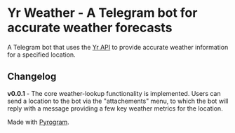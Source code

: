 # Yr Weather - A Telegram bot for accurate weather forecasts
A Telegram bot that uses the [Yr API](https://developer.yr.no) to provide accurate weather information for a specified location.

## Changelog

__v0.0.1__ - The core weather-lookup functionality is implemented. Users can send a location to the bot via the "attachements" menu, to which the bot will reply with a message providing a few key weather metrics for the location.

Made with [Pyrogram](https://docs.pyrogram.org).